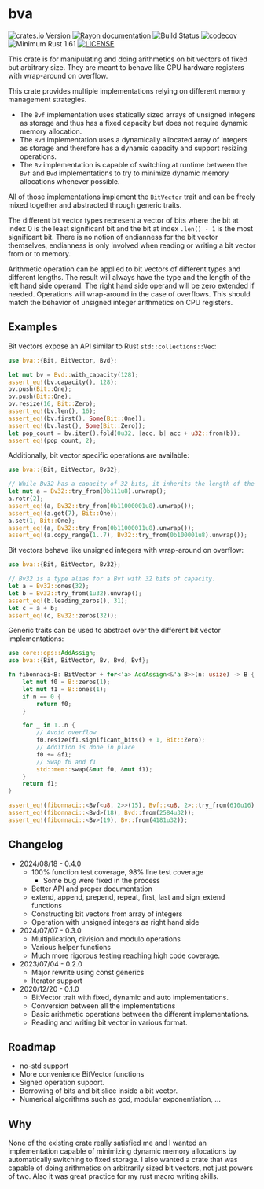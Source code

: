 # bva

[![crates.io Version](https://img.shields.io/crates/v/bva.svg)](https://crates.io/crates/bva)
[![Rayon documentation](https://img.shields.io/docsrs/bva/latest)](https://docs.rs/bva)
![Build Status](https://github.com/haxelion/bva/actions/workflows/ci.yaml/badge.svg)
[![codecov](https://codecov.io/github/haxelion/bva/graph/badge.svg?token=UMXJD47JCY)](https://codecov.io/github/haxelion/bva)
![Minimum Rust 1.61](https://img.shields.io/badge/Rust-1.61+-red.svg)
[![LICENSE](https://img.shields.io/badge/license-MIT-blue.svg)](LICENSE)

This crate is for manipulating and doing arithmetics on bit vectors of fixed but arbitrary size.
They are meant to behave like CPU hardware registers with wrap-around on overflow.

This crate provides multiple implementations relying on different memory management strategies.

* The `Bvf` implementation uses statically sized arrays of unsigned integers as storage
  and thus has a fixed capacity but does not require dynamic memory allocation.
* The `Bvd` implementation uses a dynamically allocated array of
  integers as storage and therefore has a dynamic capacity and support resizing operations.
* The `Bv` implementation is capable of switching at runtime between the `Bvf` and `Bvd`
  implementations to try to minimize dynamic memory allocations whenever possible.

All of those implementations implement the `BitVector` trait and can be freely mixed together
and abstracted through generic traits.

The different bit vector types represent a vector of bits where the bit at index 0 is the least
significant bit and the bit at index `.len() - 1` is the most significant bit. There is no
notion of endianness for the bit vector themselves, endianness is only involved when reading or
writing a bit vector from or to memory.

Arithmetic operation can be applied to bit vectors of different types and different lengths.
The result will always have the type and the length of the left hand side operand. The right
hand side operand will be zero extended if needed. Operations will wrap-around in the case of
overflows. This should match the behavior of unsigned integer arithmetics on CPU registers.

## Examples

Bit vectors expose an API similar to Rust `std::collections::Vec`:
```rust
use bva::{Bit, BitVector, Bvd};

let mut bv = Bvd::with_capacity(128);
assert_eq!(bv.capacity(), 128);
bv.push(Bit::One);
bv.push(Bit::One);
bv.resize(16, Bit::Zero);
assert_eq!(bv.len(), 16);
assert_eq!(bv.first(), Some(Bit::One));
assert_eq!(bv.last(), Some(Bit::Zero));
let pop_count = bv.iter().fold(0u32, |acc, b| acc + u32::from(b));
assert_eq!(pop_count, 2);
```

Additionally, bit vector specific operations are available:
```rust
use bva::{Bit, BitVector, Bv32};

// While Bv32 has a capacity of 32 bits, it inherits the length of the u8.
let mut a = Bv32::try_from(0b111u8).unwrap();
a.rotr(2);
assert_eq!(a, Bv32::try_from(0b11000001u8).unwrap());
assert_eq!(a.get(7), Bit::One);
a.set(1, Bit::One);
assert_eq!(a, Bv32::try_from(0b11000011u8).unwrap());
assert_eq!(a.copy_range(1..7), Bv32::try_from(0b100001u8).unwrap());
```

Bit vectors behave like unsigned integers with wrap-around on overflow:
```rust
use bva::{Bit, BitVector, Bv32};

// Bv32 is a type alias for a Bvf with 32 bits of capacity.
let a = Bv32::ones(32);
let b = Bv32::try_from(1u32).unwrap();
assert_eq!(b.leading_zeros(), 31);
let c = a + b;
assert_eq!(c, Bv32::zeros(32));
```

Generic traits can be used to abstract over the different bit vector implementations:
```rust
use core::ops::AddAssign;
use bva::{Bit, BitVector, Bv, Bvd, Bvf};

fn fibonnaci<B: BitVector + for<'a> AddAssign<&'a B>>(n: usize) -> B {
    let mut f0 = B::zeros(1);
    let mut f1 = B::ones(1);
    if n == 0 {
        return f0;
    }

    for _ in 1..n {
        // Avoid overflow
        f0.resize(f1.significant_bits() + 1, Bit::Zero);
        // Addition is done in place
        f0 += &f1;
        // Swap f0 and f1
        std::mem::swap(&mut f0, &mut f1);
    }
    return f1;
}

assert_eq!(fibonnaci::<Bvf<u8, 2>>(15), Bvf::<u8, 2>::try_from(610u16).unwrap());
assert_eq!(fibonnaci::<Bvd>(18), Bvd::from(2584u32));
assert_eq!(fibonnaci::<Bv>(19), Bv::from(4181u32));
```

## Changelog

* 2024/08/18 - 0.4.0
  * 100% function test coverage, 98% line test coverage
    * Some bug were fixed in the process
  * Better API and proper documentation
  * extend, append, prepend, repeat, first, last and sign_extend functions
  * Constructing bit vectors from array of integers
  * Operation with unsigned integers as right hand side
* 2024/07/07 - 0.3.0
  * Multiplication, division and modulo operations
  * Various helper functions
  * Much more rigorous testing reaching high code coverage.
* 2023/07/04 - 0.2.0
  * Major rewrite using const generics
  * Iterator support
* 2020/12/20 - 0.1.0
  * BitVector trait with fixed, dynamic and auto implementations.
  * Conversion between all the implementations
  * Basic arithmetic operations between the different implementations.
  * Reading and writing bit vector in various format.

## Roadmap

* no-std support
* More convenience BitVector functions
* Signed operation support.
* Borrowing of bits and bit slice inside a bit vector.
* Numerical algorithms such as gcd, modular exponentiation, ...

## Why

None of the existing crate really satisfied me and I wanted an implementation capable of
minimizing dynamic memory allocations by automatically switching to fixed storage.
I also wanted a crate that was capable of doing arithmetics on arbitrarily sized bit vectors, not
just powers of two.
Also it was great practice for my rust macro writing skills.
